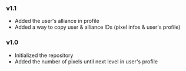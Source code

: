 ### v1.1

- Added the user's alliance in profile
- Added a way to copy user & alliance IDs (pixel infos & user's profile)

### v1.0

- Initialized the repository
- Added the number of pixels until next level in user's profile
